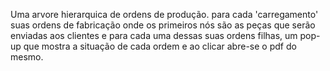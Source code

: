 Uma arvore hierarquica de ordens de produção.
para cada 'carregamento' suas ordens de fabricação onde os primeiros nós são as peças que serão enviadas aos clientes e para cada uma dessas suas ordens filhas, um pop-up que mostra a situação de cada ordem e ao clicar abre-se o pdf do mesmo.
